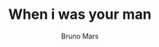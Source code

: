 ---
layout: post
title: When i was your man
author: Bruno Mars
language: "Français"
image:
  artist: bruno-mars.png
---